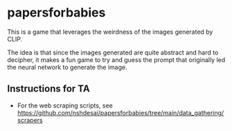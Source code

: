 # papersforbabies

This is a game that leverages the weirdness of the images generated by CLIP.

The idea is that since the images generated are quite abstract and hard to decipher,
it makes a fun game to try and guess the prompt that originally led the neural network
to generate the image.


## Instructions for TA

- For the web scraping scripts, see https://github.com/nshdesai/papersforbabies/tree/main/data_gathering/scrapers
